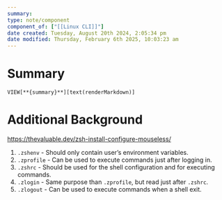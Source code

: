 ```yaml
---
summary: 
type: note/component
component_of: ["[[Linux CLI]]"]
date created: Tuesday, August 20th 2024, 2:05:34 pm
date modified: Thursday, February 6th 2025, 10:03:23 am
---
```

# Summary
`VIEW[**{summary}**][text(renderMarkdown)]`

# Additional Background

https://thevaluable.dev/zsh-install-configure-mouseless/


1. `.zshenv` - Should only contain user’s environment variables.
2. `.zprofile` - Can be used to execute commands just after logging in.
3. `.zshrc` - Should be used for the shell configuration and for executing commands.
4. `.zlogin` - Same purpose than `.zprofile`, but read just after `.zshrc`.
5. `.zlogout` - Can be used to execute commands when a shell exit.